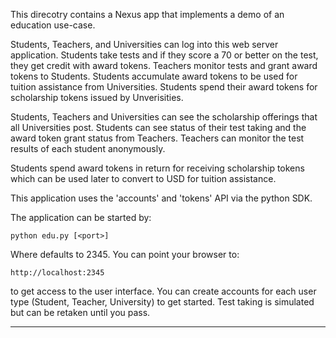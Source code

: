This direcotry contains a Nexus app that implements a demo of an education
use-case.

Students, Teachers, and Universities can log into this web server application.
Students take tests and if they score a 70 or better on the test, they get
credit with award tokens. Teachers monitor tests and grant award tokens to
Students. Students accumulate award tokens to be used for tuition assistance
from Universities. Students spend their award tokens for scholarship tokens
issued by Unverisities.

Students, Teachers and Universities can see the scholarship offerings that
all Universities post. Students can see status of their test taking and
the award token grant status from Teachers. Teachers can monitor the test
results of each student anonymously.

Students spend award tokens in return for receiving scholarship tokens which
can be used later to convert to USD for tuition assistance.

This application uses the 'accounts' and 'tokens' API via the python SDK.

The application can be started by:

    python edu.py [<port>]

Where <port> defaults to 2345. You can point your browser to:

    http://localhost:2345

to get access to the user interface. You can create accounts for each user
type (Student, Teacher, University) to get started. Test taking is simulated
but can be retaken until you pass.

-------------------------------------------------------------------------------

    
